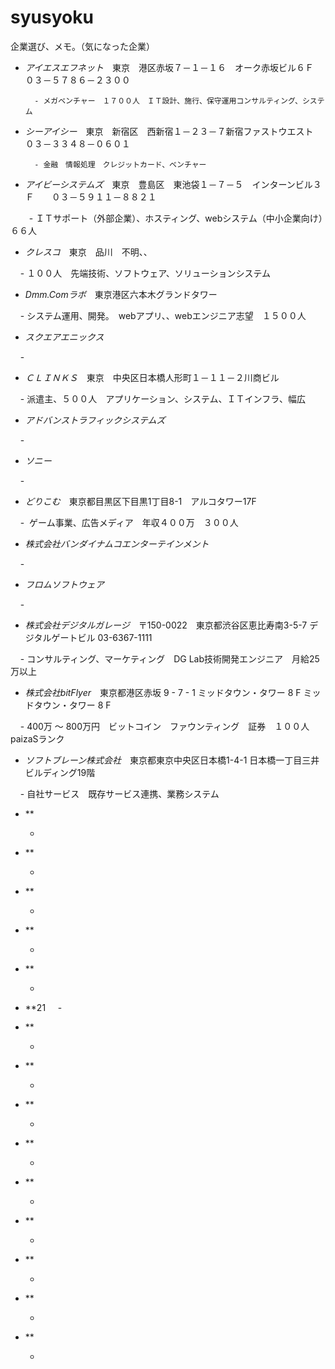 # syusyoku
企業選び、メモ。（気になった企業）


- *アイエスエフネット*　東京　港区赤坂７－１－１６　オーク赤坂ビル６Ｆ　０３－５７８６－２３００  

        - メガベンチャー　１７００人　ＩＴ設計、施行、保守運用コンサルティング、システム 
- *シーアイシー*　東京　新宿区　西新宿１－２３－７新宿ファストウエスト　０３－３３４８－０６０１  

        - 金融　情報処理　クレジットカード、ベンチャー
      
- *アイビーシステムズ*　東京　豊島区　東池袋１－７－５　インターンビル３Ｆ　　０３－５９１１－８８２１　

    　  - ＩＴサポート（外部企業）、ホスティング、webシステム（中小企業向け）　６６人
      
- *クレスコ*　東京　品川　不明、、　　　

        - １００人　先端技術、ソフトウェア、ソリューションシステム
     
- *Dmm.Comラボ*　東京港区六本木グランドタワー　　

        - システム運用、開発。　webアプリ、、webエンジニア志望　１５００人
     
- *スクエアエニックス*　

        - 
     
- *ＣＬＩＮＫＳ*　東京　中央区日本橋人形町１－１１－２川商ビル　　

        - 派遣主、５００人　アプリケーション、システム、ＩＴインフラ、幅広
     
- *アドバンストラフィックシステムズ*　　

        - 
     
- *ソニー*　　

        - 
     
- *どりこむ*　東京都目黒区下目黒1丁目8-1　アルコタワー17F　

        -  ゲーム事業、広告メディア　年収４００万　３００人
     
- *株式会社バンダイナムコエンターテインメント*　　

        - 
     
- *フロムソフトウェア*　　

        - 
     
- *株式会社デジタルガレージ*　〒150-0022　東京都渋谷区恵比寿南3-5-7 デジタルゲートビル 03-6367-1111

        - コンサルティング、マーケティング　DG Lab技術開発エンジニア　月給25万以上
     
- *株式会社bitFlyer*　東京都港区赤坂 9 - 7 - 1 ミッドタウン・タワー 8 F ミッドタウン・タワー 8 F　

        - 400万 〜 800万円　ビットコイン　ファウンティング　証券　１００人　paizaSランク
     
- *ソフトブレーン株式会社*　東京都東京中央区日本橋1-4-1 日本橋一丁目三井ビルディング19階　

        - 自社サービス　既存サービス連携、業務システム
     
- **

     - 
- **

     - 
- **

     -  
- **

     - 
- **

     -  
- **21
     - 
- **

     - 
- **

     - 
- **

     - 
- **

     - 
- **

     - 
- **

     - 
- **

     -  
- **

     - 
- **

     -       
